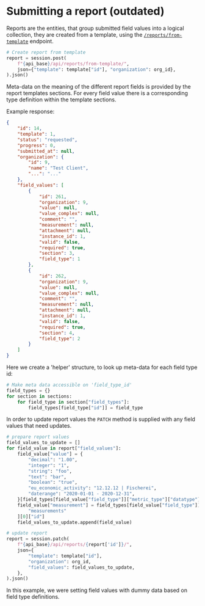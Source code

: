 # Submitting a report (outdated)

Reports are the entities, that group submitted field values into a logical
collection, they are created from a template, using the
[`/reports/from-template`](https://demo.openesg.de/api/schema/docs/#/report-templates/report_templates_list) <!-- markdownlint-disable-line MD013 -->
endpoint.

```python
# Create report from template
report = session.post(
    f"{api_base}/api/reports/from-template/",
    json={"template": template["id"], "organization": org_id},
).json()
```

Meta-data on the meaning of the different report fields is provided by the
report templates sections. For every field value there is a corresponding type
definition within the template sections.

Example response:

```json
{
    "id": 14,
    "template": 1,
    "status": "requested",
    "progress": 0,
    "submitted_at": null,
    "organization": {
        "id": 9,
        "name": "Test Client",
        "...": "..."
    },
    "field_values": [
        {
            "id": 261,
            "organization": 9,
            "value": null,
            "value_complex": null,
            "comment": "",
            "measurement": null,
            "attachment": null,
            "instance_id": 1,
            "valid": false,
            "required": true,
            "section": 3,
            "field_type": 1
        },
        {
            "id": 262,
            "organization": 9,
            "value": null,
            "value_complex": null,
            "comment": "",
            "measurement": null,
            "attachment": null,
            "instance_id": 1,
            "valid": false,
            "required": true,
            "section": 4,
            "field_type": 2
        }
    ]
}
```

Here we create a 'helper' structure, to look up meta-data for each field type id:

```python
# Make meta data accessible on 'field_type_id'
field_types = {}
for section in sections:
    for field_type in section["field_types"]:
        field_types[field_type["id"]] = field_type
```

In order to update report values the `PATCH` method is supplied with any field
values that need updates.

```python
# prepare report values
field_values_to_update = []
for field_value in report["field_values"]:
    field_value["value"] = {
        "decimal": "1.00",
        "integer": "1",
        "string": "foo",
        "text": "bar",
        "boolean": "true",
        "eu_economic_activity": "12.12.12 | Fischerei",
        "daterange": "2020-01-01 - 2020-12-31",
    }[field_types[field_value["field_type"]]["metric_type"]["datatype"]]
    field_value["measurement"] = field_types[field_value["field_type"]][
        "measurements"
    ][0]["id"]
    field_values_to_update.append(field_value)

# update report
report = session.patch(
    f"{api_base}/api/reports/{report['id']}/",
    json={
        "template": template["id"],
        "organization": org_id,
        "field_values": field_values_to_update,
    },
).json()
```

In this example, we were setting field values with dummy data based on field
type definitions.
